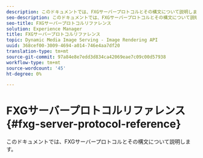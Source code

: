 ```yaml
---
description: このドキュメントでは、FXGサーバープロトコルとその構文について説明します。
seo-description: このドキュメントでは、FXGサーバープロトコルとその構文について説明します。
seo-title: FXGサーバープロトコルリファレンス
solution: Experience Manager
title: FXGサーバープロトコルリファレンス
topic: Dynamic Media Image Serving - Image Rendering API
uuid: 368cef00-3009-4694-a014-746e4aa7df20
translation-type: tm+mt
source-git-commit: 97a84e8e7edd3d834ca42069eae7c09c00d57938
workflow-type: tm+mt
source-wordcount: '45'
ht-degree: 0%

---
```



# FXGサーバープロトコルリファレンス{#fxg-server-protocol-reference}

このドキュメントでは、FXGサーバープロトコルとその構文について説明します。


